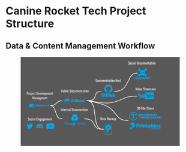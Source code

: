 # Canine Rocket Tech Project Structure

## Data & Content Management Workflow

<figure><img src="../.gitbook/assets/K-TECH Project Managment.png" alt=""><figcaption></figcaption></figure>
